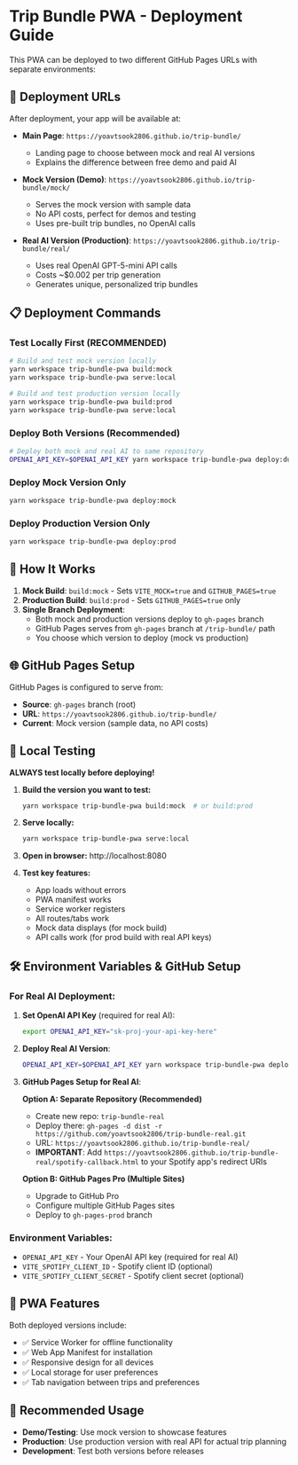 # Trip Bundle PWA - Deployment Guide

This PWA can be deployed to two different GitHub Pages URLs with separate environments:

## 🚀 Deployment URLs

After deployment, your app will be available at:

- **Main Page**: `https://yoavtsook2806.github.io/trip-bundle/`
  - Landing page to choose between mock and real AI versions
  - Explains the difference between free demo and paid AI

- **Mock Version (Demo)**: `https://yoavtsook2806.github.io/trip-bundle/mock/`
  - Serves the mock version with sample data
  - No API costs, perfect for demos and testing
  - Uses pre-built trip bundles, no OpenAI calls

- **Real AI Version (Production)**: `https://yoavtsook2806.github.io/trip-bundle/real/`
  - Uses real OpenAI GPT-5-mini API calls
  - Costs ~$0.002 per trip generation
  - Generates unique, personalized trip bundles

## 📋 Deployment Commands

### Test Locally First (RECOMMENDED)
```bash
# Build and test mock version locally
yarn workspace trip-bundle-pwa build:mock
yarn workspace trip-bundle-pwa serve:local

# Build and test production version locally
yarn workspace trip-bundle-pwa build:prod
yarn workspace trip-bundle-pwa serve:local
```

### Deploy Both Versions (Recommended)
```bash
# Deploy both mock and real AI to same repository
OPENAI_API_KEY=$OPENAI_API_KEY yarn workspace trip-bundle-pwa deploy:dual
```

### Deploy Mock Version Only
```bash
yarn workspace trip-bundle-pwa deploy:mock
```

### Deploy Production Version Only
```bash
yarn workspace trip-bundle-pwa deploy:prod
```

## 🔧 How It Works

1. **Mock Build**: `build:mock` - Sets `VITE_MOCK=true` and `GITHUB_PAGES=true`
2. **Production Build**: `build:prod` - Sets `GITHUB_PAGES=true` only
3. **Single Branch Deployment**: 
   - Both mock and production versions deploy to `gh-pages` branch
   - GitHub Pages serves from `gh-pages` branch at `/trip-bundle/` path
   - You choose which version to deploy (mock vs production)

## 🌐 GitHub Pages Setup

GitHub Pages is configured to serve from:
- **Source**: `gh-pages` branch (root)
- **URL**: `https://yoavtsook2806.github.io/trip-bundle/`
- **Current**: Mock version (sample data, no API costs)

## 🧪 Local Testing

**ALWAYS test locally before deploying!**

1. **Build the version you want to test:**
   ```bash
   yarn workspace trip-bundle-pwa build:mock  # or build:prod
   ```

2. **Serve locally:**
   ```bash
   yarn workspace trip-bundle-pwa serve:local
   ```

3. **Open in browser:** http://localhost:8080

4. **Test key features:**
   - App loads without errors
   - PWA manifest works
   - Service worker registers
   - All routes/tabs work
   - Mock data displays (for mock build)
   - API calls work (for prod build with real API keys)

## 🛠️ Environment Variables & GitHub Setup

### For Real AI Deployment:

1. **Set OpenAI API Key** (required for real AI):
   ```bash
   export OPENAI_API_KEY="sk-proj-your-api-key-here"
   ```

2. **Deploy Real AI Version**:
   ```bash
   OPENAI_API_KEY=$OPENAI_API_KEY yarn workspace trip-bundle-pwa deploy:prod
   ```

3. **GitHub Pages Setup for Real AI**:
   
   **Option A: Separate Repository (Recommended)**
   - Create new repo: `trip-bundle-real`
   - Deploy there: `gh-pages -d dist -r https://github.com/yoavtsook2806/trip-bundle-real.git`
   - URL: `https://yoavtsook2806.github.io/trip-bundle-real/`
   - **IMPORTANT**: Add `https://yoavtsook2806.github.io/trip-bundle-real/spotify-callback.html` to your Spotify app's redirect URIs
   
   **Option B: GitHub Pages Pro (Multiple Sites)**
   - Upgrade to GitHub Pro
   - Configure multiple GitHub Pages sites
   - Deploy to `gh-pages-prod` branch

### Environment Variables:
- `OPENAI_API_KEY` - Your OpenAI API key (required for real AI)
- `VITE_SPOTIFY_CLIENT_ID` - Spotify client ID (optional)
- `VITE_SPOTIFY_CLIENT_SECRET` - Spotify client secret (optional)

## 📱 PWA Features

Both deployed versions include:
- ✅ Service Worker for offline functionality
- ✅ Web App Manifest for installation
- ✅ Responsive design for all devices
- ✅ Local storage for user preferences
- ✅ Tab navigation between trips and preferences

## 🎯 Recommended Usage

- **Demo/Testing**: Use mock version to showcase features
- **Production**: Use production version with real API for actual trip planning
- **Development**: Test both versions before releases
